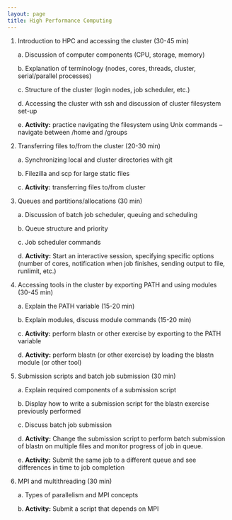 ```yaml
---
layout: page
title: High Performance Computing
---
```

1.  Introduction to HPC and accessing the cluster (30-45 min)

    a.  Discussion of computer components (CPU, storage, memory)

    b.  Explanation of terminology (nodes, cores, threads, cluster,
        serial/parallel processes)

    c.  Structure of the cluster (login nodes, job scheduler, etc.)

    d.  Accessing the cluster with ssh and discussion of cluster
        filesystem set-up

    e.  **Activity:** practice navigating the filesystem using Unix
        commands – navigate between /home and /groups

2.  Transferring files to/from the cluster (20-30 min)

    a.  Synchronizing local and cluster directories with git 

    b.  Filezilla and scp for large static files

    c.  **Activity:** transferring files to/from cluster

3.  Queues and partitions/allocations (30 min)

    a.  Discussion of batch job scheduler, queuing and scheduling

    b.  Queue structure and priority

    c.  Job scheduler commands

    d.  **Activity:** Start an interactive session, specifying specific
        options (number of cores, notification when job finishes,
        sending output to file, runlimit, etc.)

4.  Accessing tools in the cluster by exporting PATH and using modules
    (30-45 min)

    a.  Explain the PATH variable (15-20 min)

    b.  Explain modules, discuss module commands (15-20 min)

    c.  **Activity:** perform blastn or other exercise by exporting to
        the PATH variable

    d.  **Activity:** perform blastn (or other exercise) by loading the
        blastn module (or other tool)

5.  Submission scripts and batch job submission (30 min)

    a.  Explain required components of a submission script

    b.  Display how to write a submission script for the blastn exercise
        previously performed

    c.  Discuss batch job submission

    d.  **Activity:** Change the submission script to perform batch
        submission of blastn on multiple files and monitor progress of
        job in queue.

    e.  **Activity:** Submit the same job to a different queue and see
        differences in time to job completion

6.  MPI and multithreading (30 min)

    a.  Types of parallelism and MPI concepts

    b.  **Activity:** Submit a script that depends on MPI
